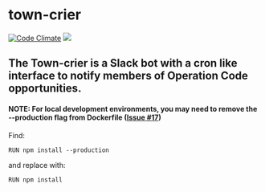 # town-crier
[![Code Climate](https://codeclimate.com/github/OperationCode/town-crier/badges/gpa.svg)](https://codeclimate.com/github/OperationCode/town-crier)
<a href="https://codeclimate.com/github/OperationCode/town-crier/coverage"><img src="https://codeclimate.com/github/OperationCode/town-crier/badges/coverage.svg" /></a>

## The Town-crier is a Slack bot with a cron like interface to notify members of Operation Code opportunities.

#### NOTE: For local development environments, you may need to remove the --production flag from Dockerfile ([Issue #17](https://github.com/OperationCode/town-crier/issues/17))

Find:

 `RUN npm install --production` 
 
 and replace with:
 
 `RUN npm install`
